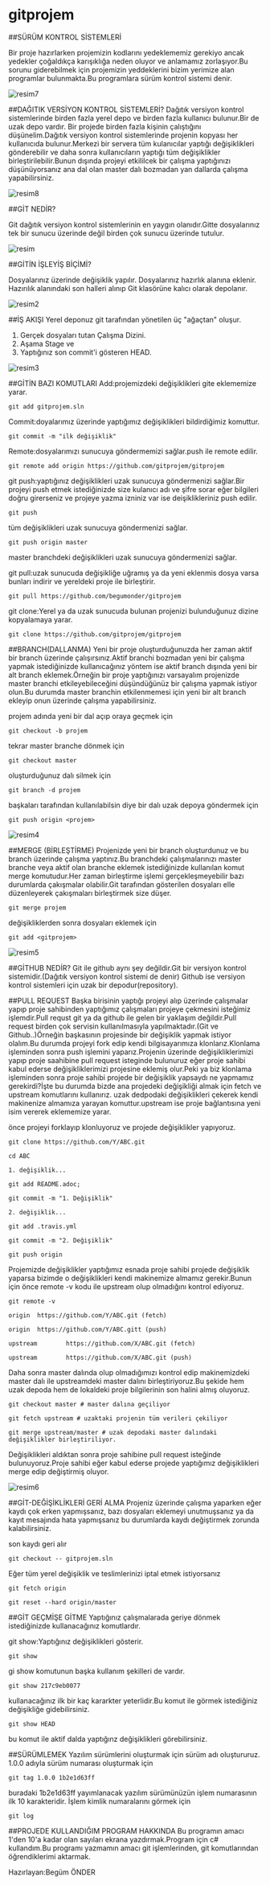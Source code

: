 # gitprojem

##SÜRÜM KONTROL SİSTEMLERİ

Bir proje hazırlarken projemizin kodlarını yedeklememiz gerekiyo ancak yedekler çoğaldıkça karışıklığa neden oluyor ve anlamamız zorlaşıyor.Bu sorunu giderebilmek için projemizin yeddeklerini bizim yerimize alan programlar bulunmakta.Bu programlara sürüm kontrol sistemi denir.

![resim7](https://raw.githubusercontent.com/begumonder/gitprojem/master/resim/resim7.PNG)

##DAĞITIK VERSİYON KONTROL SİSTEMLERİ?
Dağıtık versiyon kontrol sistemlerinde birden fazla yerel depo ve birden fazla kullanıcı bulunur.Bir de uzak depo vardır. Bir projede birden fazla kişinin çalıştığını düşünelim.Dağıtık versiyon kontrol sistemlerinde projenin kopyası her kullanıcıda bulunur.Merkezi bir servera tüm kulanıcılar yaptığı değişiklikleri gönderebilir ve daha sonra kullanıcıların yaptığı tüm değişiklikler birleştirilebilir.Bunun dışında projeyi etkililcek bir çalışma yaptığınızı düşünüyorsanız ana dal olan master dalı bozmadan yan dallarda çalışma yapabilirsiniz.

![resim8](https://raw.githubusercontent.com/begumonder/gitprojem/master/resim/resim8.png)

##GİT NEDİR?

Git dağıtık versiyon kontrol sistemlerinin en yaygın olanıdır.Gitte dosyalarınız tek bir sunucu üzerinde değil birden çok sunucu üzerinde tutulur.

![resim](https://raw.githubusercontent.com/begumonder/gitprojem/master/resim/resim2.png)

##GİTİN İŞLEYİŞ BİÇİMİ?

Dosyalarınız üzerinde değişiklik yapılır.
Dosyalarınız hazırlık alanına eklenir.
Hazırılık alanındaki son halleri alınıp Git klasörüne kalıcı olarak depolanır.

![resim2](https://raw.githubusercontent.com/begumonder/gitprojem/master/resim/resim.jpg)

##İŞ AKIŞI
Yerel deponuz git tarafından yönetilen üç "ağaçtan" oluşur. 
1. Gerçek dosyaları tutan Çalışma Dizini. 
2. Aşama Stage ve 
3. Yaptığınız son commit'i gösteren HEAD.

![resim3](https://raw.githubusercontent.com/begumonder/gitprojem/master/resim/resim3.png)

##GİTİN BAZI KOMUTLARI 
Add:projemizdeki değişiklikleri gite eklememize yarar.

`git add gitprojem.sln `

Commit:doyalarımız üzerinde yaptığımız değişiklikleri bildirdiğimiz komuttur. 

`git commit -m "ilk değişiklik" `

Remote:dosyalarımızı sunucuya göndermemizi sağlar.push ile remote edilir. 

`git remote add origin https://github.com/gitprojem/gitprojem`

git push:yaptığınız değişiklikleri uzak sunucuya göndermenizi sağlar.Bir projeyi push etmek istediğinizde size kulanıcı adı ve şifre
sorar eğer bilgileri doğru girerseniz ve projeye yazma izniniz var ise deişiklikleriniz push edilir.

`git push`

tüm değişiklikleri uzak sunucuya göndermenizi sağlar.

`git push origin master` 

master branchdeki değişiklikleri uzak sunucuya göndermenizi sağlar.

git pull:uzak sunucuda değişikliğe uğramış ya da yeni eklenmis dosya varsa bunları indirir ve yereldeki proje ile birleştirir.

`git pull https://github.com/begumonder/gitprojem`

git clone:Yerel ya da uzak sunucuda bulunan projenizi bulunduğunuz dizine kopyalamaya yarar. 

`git clone https://github.com/gitprojem/gitprojem `

##BRANCH(DALLANMA)
Yeni bir proje oluşturduğunuzda her zaman aktif bir branch üzerinde çalışırsınız.Aktif branchi bozmadan yeni bir çalışma yapmak istediğinizde kullanıcağınız yöntem ise aktif branch dışında yeni bir alt branch eklemek.Örneğin bir proje yaptığınızı varsayalım projenizde master branchi etkileyebileceğini düşündüğünüz bir çalışma yapmak istiyor olun.Bu durumda master branchin etkilenmemesi için yeni bir alt branch ekleyip onun üzerinde çalışma yapabilirsiniz.

projem adında yeni bir dal açıp oraya geçmek için

`git checkout -b projem`

tekrar master branche dönmek için 

`git checkout master`

oluşturduğunuz dalı silmek için

`git branch -d projem`

başkaları tarafından kullanılabilsin diye bir dalı uzak depoya göndermek için

`git push origin <projem>`

![resim4](https://raw.githubusercontent.com/begumonder/gitprojem/master/resim/resim4.png)

##MERGE (BİRLEŞTİRME)
Projenizde yeni bir branch oluşturdunuz ve bu branch üzerinde çalışma yaptınız.Bu branchdeki çalışmalarınızı master branche veya aktif olan branche eklemek istediğinizde kullanılan komut merge komutudur.Her zaman birleştirme işlemi gerçekleşmeyebilir bazı durumlarda çakışmalar olabilir.Git tarafından gösterilen dosyaları elle düzenleyerek çakışmaları birleştirmek size düşer.

`git merge projem`

değişikliklerden sonra dosyaları eklemek için

`git add <gitprojem>`


![resim5](https://raw.githubusercontent.com/begumonder/gitprojem/master/resim/resim5.png)

##GİTHUB NEDİR?
Git ile github aynı şey değildir.Git bir versiyon kontrol sistemidir.(Dağıtık versiyon kontrol sistemi de denir) Github ise  versiyon kontrol sistemleri için uzak bir depodur(repository).

##PULL REQUEST
Başka birisinin yaptığı projeyi alıp üzerinde çalışmalar yapıp proje sahibinden yaptığımız çalışmaları projeye çekmesini  isteğimiz işlemdir.Pull requst git ya da github ile gelen bir yaklaşım değildir.Pull request birden çok servisin kullanılmasıyla yapılmaktadır.(Git ve Github..)Örneğin başkasının projesinde bir değişiklik yapmak istiyor olalım.Bu durumda projeyi fork edip kendi bilgisayarımıza klonlarız.Klonlama işleminden sonra push işlemini yaparız.Projenin üzerinde değişikliklerimizi yapıp proje saahibine pull request isteginde bulunuruz eğer proje sahibi kabul ederse değişikliklerimizi projesine eklemiş olur.Peki ya biz klonlama işleminden sonra proje sahibi projede bir değişiklik yapsaydı ne yapmamız gerekirdi?İşte bu durumda bizde ana projedeki değişikliği almak için fetch ve upstream komutlarını kullanırız. uzak dedpodaki değişiklikleri çekerek kendi makinenize almamıza yarayan komuttur.upstream ise proje bağlantısına yeni isim vererek eklememize yarar.

önce projeyi forklayıp klonluyoruz  ve projede değişiklikler yapıyoruz.

`git clone https://github.com/Y/ABC.git`

`cd ABC`

`1. değişiklik...`

`git add README.adoc;`

`git commit -m "1. Değişiklik"`

`2. değişiklik...`

`git add .travis.yml`

`git commit -m "2. Değişiklik"`

`git push origin`

Projemizde değişiklikler yaptığımız esnada proje sahibi projede değişiklik yaparsa bizimde o değişiklikleri kendi makinemize almamız gerekir.Bunun için önce remote -v kodu ile upstream olup olmadığını kontrol ediyoruz.

`git remote -v`
 
`origin  https://github.com/Y/ABC.git (fetch)`

`origin  https://github.com/Y/ABC.gitt (push)`

`upstream        https://github.com/X/ABC.git (fetch)`

`upstream        https://github.com/X/ABC.git (push)`

Daha sonra master dalında olup olmadığımızı kontrol edip makinemizdeki master dalı ile upstreamdeki master dalını birleştiriyoruz.Bu şekide hem uzak depoda hem de lokaldeki proje bilgilerinin son halini almış oluyoruz.

`git checkout master # master dalına geçiliyor`

`git fetch upstream # uzaktaki projenin tüm verileri çekiliyor`

`git merge upstream/master # uzak depodaki master dalındaki değişiklikler birleştiriliyor.`

Değişiklikleri aldıktan sonra proje sahibine pull request isteğinde bulunuyoruz.Proje sahibi eğer kabul ederse projede yaptığımız değişiklikleri merge edip değiştirmiş oluyor.

![resim6](https://raw.githubusercontent.com/begumonder/gitprojem/master/resim/resim6.png)

##GİT-DEĞİŞİKLİKLERİ GERİ ALMA
Projeniz üzerinde çalışma yaparken eğer kaydı çok erken yapmışsanız, bazı dosyaları eklemeyi unutmuşsanız ya da kayıt mesajında hata yapmışsanız bu durumlarda kaydı değiştirmek zorunda kalabilirsiniz.

son kaydı geri alır

`git checkout -- gitprojem.sln`

Eğer tüm yerel değişiklik ve teslimlerinizi iptal etmek istiyorsanız

`git fetch origin`

`git reset --hard origin/master`

##GİT GEÇMİŞE GİTME
Yaptığınız çalışmalarada geriye dönmek istediğinizde kullanacağınız komutlardır.

git show:Yaptığınız değişiklikleri gösterir.

`git show`

gi show komutunun başka kullanım şekilleri de vardır.

`git show 217c9eb0077`

kullanacağınız ilk bir kaç kararkter yeterlidir.Bu komut ile görmek istediğiniz değişikliğe gidebilirsiniz.

`git show HEAD`

bu komut ile aktif dalda yaptığınz değişiklikleri görebilirsiniz.

##SÜRÜMLEMEK 
Yazılım sürümlerini oluşturmak için sürüm adı oluştururuz.
1.0.0 adıyla sürüm numarası oluşturmak için 

`git tag 1.0.0 1b2e1d63ff `

buradaki 1b2e1d63ff yayımlanacak yazılım sürümünüzün işlem numarasının ilk 10 karakteridir. 
İşlem kimlik numaralarını görmek için

`git log`

##PROJEDE KULLANDIĞIM PROGRAM HAKKINDA
Bu programın amacı 1'den 10'a kadar olan sayıları ekrana yazdırmak.Program için c# kullandım.Bu programı yazmamın amacı git işlemlerinden, git komutlarından öğrendiklerimi aktarmak.

Hazırlayan:Begüm ÖNDER
